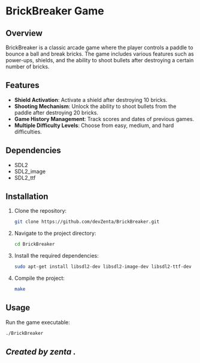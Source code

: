 # BrickBreaker Game

## Overview

BrickBreaker is a classic arcade game where the player controls a paddle to bounce a ball and break bricks. The game includes various features such as power-ups, shields, and the ability to shoot bullets after destroying a certain number of bricks.

## Features

- **Shield Activation**: Activate a shield after destroying 10 bricks.
- **Shooting Mechanism**: Unlock the ability to shoot bullets from the paddle after destroying 20 bricks.
- **Game History Management**: Track scores and dates of previous games.
- **Multiple Difficulty Levels**: Choose from easy, medium, and hard difficulties.

## Dependencies

- SDL2
- SDL2\_image
- SDL2\_ttf

## Installation

1. Clone the repository:
    ```sh
    git clone https://github.com/devZenta/BrickBreaker.git
    ```
2. Navigate to the project directory:
    ```sh
    cd BrickBreaker
    ```
3. Install the required dependencies:
    ```sh
    sudo apt-get install libsdl2-dev libsdl2-image-dev libsdl2-ttf-dev
    ```
4. Compile the project:
    ```sh
    make
    ```

## Usage

Run the game executable:
```sh
./BrickBreaker
```

## ***Created by zenta .***